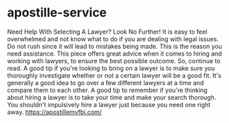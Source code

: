 # apostille-service
Need Help With Selecting A Lawyer? Look No Further!  It is easy to feel overwhelmed and not know what to do if you are dealing with legal issues. Do not rush since it will lead to mistakes being made. This is the reason you need assistance. This piece offers great advice when it comes to hiring and working with lawyers, to ensure the best possible outcome. So, continue to read.  A good tip if you're looking to bring on a lawyer is to make sure you thoroughly investigate whether or not a certain lawyer will be a good fit. It's generally a good idea to go over a few different lawyers at a time and compare them to each other.  A good tip to remember if you're thinking about hiring a lawyer is to take your time and make your search thorough. You shouldn't impulsively hire a lawyer just because you need one right away. https://apostillemyfbi.com/
